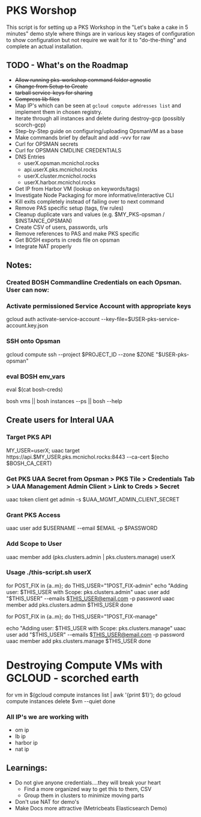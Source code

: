 # PKS Worshop

This script is for setting up a PKS Workshop in the "Let's bake a cake in 5 minutes" demo style where things are in various key stages of configuration to show configuration but not require we wait for it to "do-the-thing" and complete an actual installation.

## TODO - What's on the Roadmap
* ~~Allow running pks-workshop command folder agnostic~~
* ~~Change from Setup to Create~~
* ~~tarball service-keys for sharing~~
* ~~Compress lib files~~
* Map IP's which can be seen at `gcloud compute addresses list` and implement them in chosen registry.
* Iterate through all instances and delete during destroy-gcp (possibly scorch-gcp)
* Step-by-Step guide on configuring/uploading OpsmanVM as a base
* Make commands brief by default and add -vvv for raw
* Curl for OPSMAN secrets
* Curl for OPSMAN CMDLINE CREDENTIALS
* DNS Entries
  * userX.opsman.mcnichol.rocks
  * api.userX.pks.mcnichol.rocks
  * userX.cluster.mcnichol.rocks
  * userX.harbor.mcnichol.rocks
* Get IP from Harbor VM (lookup on keywords/tags)
* Investigate Node Packaging for more informative/interactive CLI
* Kill exits completely instead of failing over to next command
* Remove PAS specific setup (tags, f/w rules)
* Cleanup duplicate vars and values (e.g. $MY_PKS-opsman / $INSTANCE_OPSMAN)
* Create CSV of users, passwords, urls
* Remove references to PAS and make PKS specific
* Get BOSH exports in creds file on opsman 
* Integrate NAT properly

## Notes:

### Created BOSH Commandline Credentials on each Opsman.  User can now:

### Activate permissioned Service Account with appropriate keys
gcloud auth activate-service-account --key-file=$USER-pks-service-account.key.json

### SSH onto Opsman
gcloud compute ssh --project $PROJECT_ID  --zone $ZONE "$USER-pks-opsman"

### eval BOSH env_vars
eval $(cat bosh-creds)

bosh vms || bosh instances --ps || bosh --help

## Create users for Interal UAA

### Target PKS API
MY_USER=userX; uaac target https://api.$MY_USER.pks.mcnichol.rocks:8443 --ca-cert $(echo $BOSH_CA_CERT)

### Get PKS UAA Secret from Opsman > PKS Tile >  Credentials Tab > UAA Management Admin Client  > Link to Creds  > Secret
uaac token client get admin -s $UAA_MGMT_ADMIN_CLIENT_SECRET

### Grant PKS Access
uaac user add $USERNAME --email $EMAIL -p $PASSWORD

### Add Scope to User
uaac member add (pks.clusters.admin | pks.clusters.manage) userX

### Usage ./this-script.sh userX
for POST_FIX in {a..m}; do
  THIS_USER="$1$POST_FIX-admin"
  echo "Adding user: $THIS_USER with Scope: pks.clusters.admin"
  uaac user add "$THIS_USER" --emails $THIS_USER@email.com -p password
  uaac member add pks.clusters.admin $THIS_USER
done

for POST_FIX in {a..m}; do
  THIS_USER="$1$POST_FIX-manage"

  echo "Adding user: $THIS_USER with Scope: pks.clusters.manage"
  uaac user add "$THIS_USER" --emails $THIS_USER@email.com -p password
  uaac member add pks.clusters.manage $THIS_USER
done

# Destroying Compute VMs with GCLOUD - scorched earth
for vm in $(gcloud compute instances list | awk '{print $1}'); do
  gcloud compute instances delete $vm --quiet
done

### All IP's we are working with
* om ip
* lb ip
* harbor ip
* nat ip

## Learnings:

* Do not give anyone credentials....they will break your heart
  * Find a more organized way to get this to them, CSV
  * Group them in clusters to minimize moving parts
* Don't use NAT for demo's
* Make Docs more attractive (Metricbeats Elasticsearch Demo)
